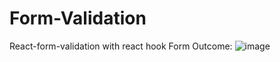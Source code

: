 # Form-Validation
React-form-validation with react hook Form
Outcome:
![image](https://user-images.githubusercontent.com/15225177/214530623-6ac0eedc-f328-404a-8714-9c20750c6d0d.png)

